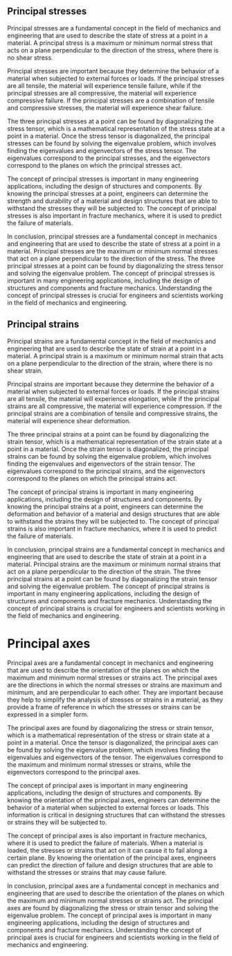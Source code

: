 ## Principal stresses

Principal stresses are a fundamental concept in the field of mechanics and engineering that are used to describe the state of stress at a point in a material. A principal stress is a maximum or minimum normal stress that acts on a plane perpendicular to the direction of the stress, where there is no shear stress.

Principal stresses are important because they determine the behavior of a material when subjected to external forces or loads. If the principal stresses are all tensile, the material will experience tensile failure, while if the principal stresses are all compressive, the material will experience compressive failure. If the principal stresses are a combination of tensile and compressive stresses, the material will experience shear failure.

The three principal stresses at a point can be found by diagonalizing the stress tensor, which is a mathematical representation of the stress state at a point in a material. Once the stress tensor is diagonalized, the principal stresses can be found by solving the eigenvalue problem, which involves finding the eigenvalues and eigenvectors of the stress tensor. The eigenvalues correspond to the principal stresses, and the eigenvectors correspond to the planes on which the principal stresses act.

The concept of principal stresses is important in many engineering applications, including the design of structures and components. By knowing the principal stresses at a point, engineers can determine the strength and durability of a material and design structures that are able to withstand the stresses they will be subjected to. The concept of principal stresses is also important in fracture mechanics, where it is used to predict the failure of materials.

In conclusion, principal stresses are a fundamental concept in mechanics and engineering that are used to describe the state of stress at a point in a material. Principal stresses are the maximum or minimum normal stresses that act on a plane perpendicular to the direction of the stress. The three principal stresses at a point can be found by diagonalizing the stress tensor and solving the eigenvalue problem. The concept of principal stresses is important in many engineering applications, including the design of structures and components and fracture mechanics. Understanding the concept of principal stresses is crucial for engineers and scientists working in the field of mechanics and engineering.

## Principal strains

Principal strains are a fundamental concept in the field of mechanics and engineering that are used to describe the state of strain at a point in a material. A principal strain is a maximum or minimum normal strain that acts on a plane perpendicular to the direction of the strain, where there is no shear strain.

Principal strains are important because they determine the behavior of a material when subjected to external forces or loads. If the principal strains are all tensile, the material will experience elongation, while if the principal strains are all compressive, the material will experience compression. If the principal strains are a combination of tensile and compressive strains, the material will experience shear deformation.

The three principal strains at a point can be found by diagonalizing the strain tensor, which is a mathematical representation of the strain state at a point in a material. Once the strain tensor is diagonalized, the principal strains can be found by solving the eigenvalue problem, which involves finding the eigenvalues and eigenvectors of the strain tensor. The eigenvalues correspond to the principal strains, and the eigenvectors correspond to the planes on which the principal strains act.

The concept of principal strains is important in many engineering applications, including the design of structures and components. By knowing the principal strains at a point, engineers can determine the deformation and behavior of a material and design structures that are able to withstand the strains they will be subjected to. The concept of principal strains is also important in fracture mechanics, where it is used to predict the failure of materials.

In conclusion, principal strains are a fundamental concept in mechanics and engineering that are used to describe the state of strain at a point in a material. Principal strains are the maximum or minimum normal strains that act on a plane perpendicular to the direction of the strain. The three principal strains at a point can be found by diagonalizing the strain tensor and solving the eigenvalue problem. The concept of principal strains is important in many engineering applications, including the design of structures and components and fracture mechanics. Understanding the concept of principal strains is crucial for engineers and scientists working in the field of mechanics and engineering.

# Principal axes

Principal axes are a fundamental concept in mechanics and engineering that are used to describe the orientation of the planes on which the maximum and minimum normal stresses or strains act. The principal axes are the directions in which the normal stresses or strains are maximum and minimum, and are perpendicular to each other. They are important because they help to simplify the analysis of stresses or strains in a material, as they provide a frame of reference in which the stresses or strains can be expressed in a simpler form.

The principal axes are found by diagonalizing the stress or strain tensor, which is a mathematical representation of the stress or strain state at a point in a material. Once the tensor is diagonalized, the principal axes can be found by solving the eigenvalue problem, which involves finding the eigenvalues and eigenvectors of the tensor. The eigenvalues correspond to the maximum and minimum normal stresses or strains, while the eigenvectors correspond to the principal axes.

The concept of principal axes is important in many engineering applications, including the design of structures and components. By knowing the orientation of the principal axes, engineers can determine the behavior of a material when subjected to external forces or loads. This information is critical in designing structures that can withstand the stresses or strains they will be subjected to.

The concept of principal axes is also important in fracture mechanics, where it is used to predict the failure of materials. When a material is loaded, the stresses or strains that act on it can cause it to fail along a certain plane. By knowing the orientation of the principal axes, engineers can predict the direction of failure and design structures that are able to withstand the stresses or strains that may cause failure.

In conclusion, principal axes are a fundamental concept in mechanics and engineering that are used to describe the orientation of the planes on which the maximum and minimum normal stresses or strains act. The principal axes are found by diagonalizing the stress or strain tensor and solving the eigenvalue problem. The concept of principal axes is important in many engineering applications, including the design of structures and components and fracture mechanics. Understanding the concept of principal axes is crucial for engineers and scientists working in the field of mechanics and engineering.

